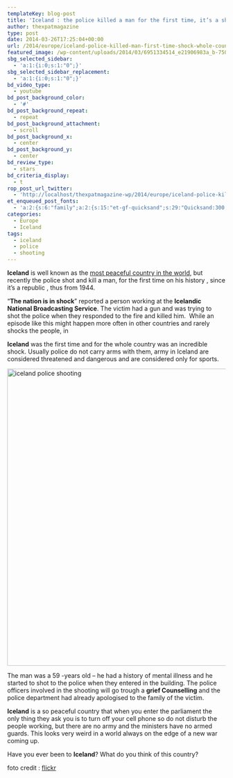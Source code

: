```yaml
---
templateKey: blog-post
title: 'Iceland : the police killed a man for the first time, it’s a shock for the country'
author: thexpatmagazine
type: post
date: 2014-03-26T17:25:04+00:00
url: /2014/europe/iceland-police-killed-man-first-time-shock-whole-country/
featured_image: /wp-content/uploads/2014/03/6951334514_e21906983a_b-750x500.jpg
sbg_selected_sidebar:
  - 'a:1:{i:0;s:1:"0";}'
sbg_selected_sidebar_replacement:
  - 'a:1:{i:0;s:1:"0";}'
bd_video_type:
  - youtube
bd_post_background_color:
  - '#'
bd_post_background_repeat:
  - repeat
bd_post_background_attachment:
  - scroll
bd_post_background_x:
  - center
bd_post_background_y:
  - center
bd_review_type:
  - stars
bd_criteria_display:
  - t
rop_post_url_twitter:
  - 'http://localhost/thexpatmagazine-wp/2014/europe/iceland-police-killed-man-first-time-shock-whole-country/?utm_source=ReviveOldPost&utm_medium=social&utm_campaign=ReviveOldPost'
et_enqueued_post_fonts:
  - 'a:2:{s:6:"family";a:2:{s:15:"et-gf-quicksand";s:29:"Quicksand:300,regular,500,700";s:10:"et-gf-lato";s:75:"Lato:100,100italic,300,300italic,regular,italic,700,700italic,900,900italic";}s:6:"subset";a:2:{i:0;s:5:"latin";i:1;s:9:"latin-ext";}}'
categories:
  - Europe
  - Iceland
tags:
  - iceland
  - police
  - shooting
---
```


**Iceland** is well known as the [most peaceful country in the world][1], but recently the police shot and kill a man, for the first time on his history , since it&#8217;s a republic , thus from 1944.

&#8220;**The nation is in shock**&#8221; reported a person working at the **Icelandic National Broadcasting Service**. The victim had a gun and was trying to<!--more--> shot the police when they responded to the fire and killed him.  While an episode like this might happen more often in other countries and rarely shocks the people, in

**Iceland** was the first time and for the whole country was an incredible shock. Usually police do not carry arms with them, army in Iceland are considered threatened and dangerous and are considered only for sports.

[<img class="alignnone size-full wp-image-134" alt="iceland police shooting" src="http://localhost/thexpatmagazine-wp/wp-content/uploads/2014/03/6951334514_e21906983a_b.jpg" width="1024" height="683" srcset="http://localhost/thexpatmagazine-wp/wp-content/uploads/2014/03/6951334514_e21906983a_b.jpg 1024w, http://localhost/thexpatmagazine-wp/wp-content/uploads/2014/03/6951334514_e21906983a_b-300x200.jpg 300w, http://localhost/thexpatmagazine-wp/wp-content/uploads/2014/03/6951334514_e21906983a_b-768x512.jpg 768w, http://localhost/thexpatmagazine-wp/wp-content/uploads/2014/03/6951334514_e21906983a_b-750x500.jpg 750w" sizes="(max-width: 1024px) 100vw, 1024px" />][2]

The man was a 59 -years old &#8211; he had a history of mental illness and he started to shot to the police when they entered in the building. The police officers involved in the shooting will go trough a **grief Counselling** and the police department had already apologised to the family of the victim.

**Iceland** is a so peaceful country that when you enter the parliament the only thing they ask you is to turn off your cell phone so do not disturb the people working, but there are no army and the ministers have no armed guards. This looks very weird in a world always on the edge of a new war coming up.

Have you ever been to **Iceland**? What do you think of this country?

foto credit : <a href="https://www.flickr.com/photos/8058853@N06/6951334514/in/photolist-bAgpz5-bPb3H8-bPhLQH-aeVedi-a6yJSj-9WfgDA-8CUEqN-bPhLU2-bAo8qh-bPhLZx-bPhM3z-bAo8es-bAo84d-bPhLyV-bPhLSa-bAo8gE-bAo8od-bPhLCt-bPhM2r-ixj2HW" target="_blank">flickr</a>

[1]: http://localhost/thexpatmagazine-wp/2014/living-abroad/most-peaceful-countries-world/ 'The ten most peaceful countries in the world'
[2]: http://localhost/thexpatmagazine-wp/wp-content/uploads/2014/03/6951334514_e21906983a_b.jpg

